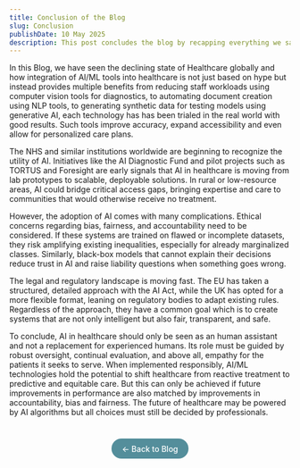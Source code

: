 ```yaml
---
title: Conclusion of the Blog
slug: Conclusion
publishDate: 10 May 2025
description: This post concludes the blog by recapping everything we saw in it
---
```


In this Blog, we have seen the declining state of Healthcare globally and how integration of AI/ML tools into healthcare is not just based on hype but instead provides multiple benefits from reducing staff workloads using computer vision tools for diagnostics, to automating document creation using NLP tools, to generating synthetic data for testing models using generative AI, each technology has has been trialed in the real world with good results. Such tools improve accuracy, expand accessibility and even allow for personalized care plans.

The NHS and similar institutions worldwide are beginning to recognize the utility of AI. Initiatives like the AI Diagnostic Fund and pilot projects such as TORTUS and Foresight are early signals that AI in healthcare is moving from lab prototypes to scalable, deployable solutions. In rural or low-resource areas, AI could bridge critical access gaps, bringing expertise and care to communities that would otherwise receive no treatment.

However, the adoption of AI comes with many complications. Ethical concerns regarding bias, fairness, and accountability need to be considered. If these systems are trained on flawed or incomplete datasets, they risk amplifying existing inequalities, especially for already marginalized classes. Similarly, black-box models that cannot explain their decisions reduce trust in AI and raise liability questions when something goes wrong.

The legal and regulatory landscape is moving fast. The EU has taken a structured, detailed approach with the AI Act, while the UK has opted for a more flexible format, leaning on regulatory bodies to adapt existing rules. Regardless of the approach, they have a common goal which is to create systems that are not only intelligent but also fair, transparent, and safe.

To conclude, AI in healthcare should only be seen as an human assistant and not a replacement for experienced humans. Its role must be guided by robust oversight, continual evaluation, and above all, empathy for the patients it seeks to serve. When implemented responsibly, AI/ML technologies hold the potential to shift healthcare from reactive treatment to predictive and equitable care. But this can only be achieved if future improvements in performance are also  matched by improvements in accountability, bias and fairness. The future of healthcare may be powered by AI algorithms but all choices must still be decided by professionals.

<footer style="margin-top: 3rem; text-align: center;">
  <a href="/blog" style="padding: 0.6rem 1.2rem; background-color: #548e9b; color: #ffffff; font-size: 1.2 rem; border-radius: 25px; text-decoration: none; font-weight: 500;">
    ← Back to Blog
  </a>
</footer>

